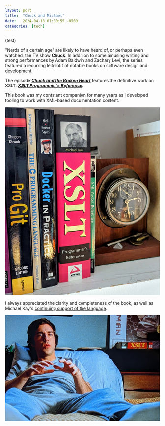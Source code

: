 ```yaml
---
layout: post
title:  "Chuck and Michael"
date:   2024-04-18 01:30:55 -0500
categories: [tech]
---
```

(test)

"Nerds of a certain age" are likely to have heard of, or perhaps even watched, the TV show [**Chuck**](https://en.wikipedia.org/wiki/Chuck_(TV_series)). In addition to some amusing writing and strong performances by Adam Baldwin and Zachary Levi, the series featured a recurring leitmotif of notable books on software design and development.

The episode [***Chuck and the Broken Heart***](https://en.wikipedia.org/wiki/Chuck_Versus_the_Broken_Heart) features the definitive work on XSLT: [***XSLT Programmer's Reference***](https://www.wiley.com/en-us/XSLT+2+0+Programmer's+Reference,+3rd+Edition-p-9780764576492).

This book was my contstant companion for many years as I developed tooling to work with XML-based documentation content. 

![Michael](/images/michael.jpg)

I always appreciated the clarity and completeness of the book, as well as Michael Kay's [continuing support of the language](https://stackoverflow.com/questions/75607587/using-additional-xml-tree-within-xslt-stylesheet-but-document-function-is-n).

![Chuck](/images/chuck.jpg)
